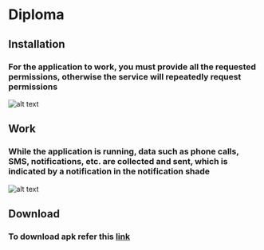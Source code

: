 # Diploma

## Installation
### For the application to work, you must provide all the requested permissions, otherwise the service will repeatedly request permissions
![alt text](https://github.com/redmolle/Diploma/blob/main/files/installation.gif)


## Work
### While the application is running, data such as phone calls, SMS, notifications, etc. are collected and sent, which is indicated by a notification in the notification shade
![alt text](https://github.com/redmolle/Diploma/blob/main/files/work.gif)

## Download
### To download apk refer this [link](https://github.com/redmolle/Diploma/blob/main/files/BAS.apk)
